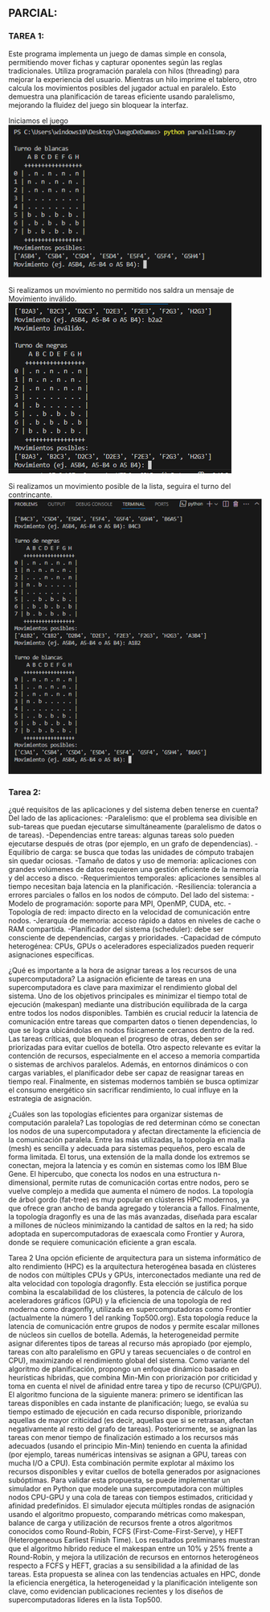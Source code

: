 ## PARCIAL: 

### TAREA 1: 

Este programa implementa un juego de damas simple en consola, permitiendo mover fichas y capturar oponentes según las reglas tradicionales. Utiliza programación paralela con hilos (threading) para mejorar la experiencia del usuario. Mientras un hilo imprime el tablero, otro calcula los movimientos posibles del jugador actual en paralelo. Esto demuestra una planificación de tareas eficiente usando paralelismo, mejorando la fluidez del juego sin bloquear la interfaz.



Iniciamos el juego
![](https://github.com/AriusJoel1/JuegoDeDamas/blob/main/img/1.png)


Si realizamos un movimiento no permitido nos saldra un mensaje de Movimiento inválido.
![](https://github.com/AriusJoel1/JuegoDeDamas/blob/main/img/2.png)


Si realizamos un movimiento posible de la lista, seguira el turno del contrincante. 
![](https://github.com/AriusJoel1/JuegoDeDamas/blob/main/img/3.png)

### Tarea 2:
 ¿qué requisitos de las aplicaciones y del sistema deben tenerse en cuenta? 
Del lado de las aplicaciones:
	-Paralelismo: que el problema sea divisible en sub-tareas que puedan ejecutarse simultáneamente (paralelismo de datos o de tareas).
  -Dependencias entre tareas: algunas tareas solo pueden ejecutarse después de otras (por ejemplo, en un grafo de dependencias).
	-Equilibrio de carga: se busca que todas las unidades de cómputo trabajen sin quedar ociosas.
	-Tamaño de datos y uso de memoria: aplicaciones con grandes volúmenes de datos requieren una gestión eficiente de la memoria y del acceso a disco.
	-Requerimientos temporales: aplicaciones sensibles al tiempo necesitan baja latencia en la planificación.
	-Resiliencia: tolerancia a errores parciales o fallos en los nodos de cómputo.
Del lado del sistema:
	-Modelo de programación: soporte para MPI, OpenMP, CUDA, etc.
	-Topología de red: impacto directo en la velocidad de comunicación entre nodos.
	-Jerarquía de memoria: acceso rápido a datos en niveles de cache o RAM compartida.
	-Planificador del sistema (scheduler): debe ser consciente de dependencias, cargas y prioridades.
	-Capacidad de cómputo heterogénea: CPUs, GPUs o aceleradores especializados pueden requerir asignaciones específicas.

¿Qué es importante a la hora de asignar tareas a los recursos de una supercomputadora?
 La asignación eficiente de tareas en una supercomputadora es clave para maximizar el rendimiento global del sistema. Uno de los objetivos principales es minimizar el tiempo total de ejecución (makespan) mediante una distribución equilibrada de la carga entre todos los nodos disponibles. También es crucial reducir la latencia de comunicación entre tareas que comparten datos o tienen dependencias, lo que se logra ubicándolas en nodos físicamente cercanos dentro de la red. Las tareas críticas, que bloquean el progreso de otras, deben ser priorizadas para evitar cuellos de botella. Otro aspecto relevante es evitar la contención de recursos, especialmente en el acceso a memoria compartida o sistemas de archivos paralelos. Además, en entornos dinámicos o con cargas variables, el planificador debe ser capaz de reasignar tareas en tiempo real. Finalmente, en sistemas modernos también se busca optimizar el consumo energético sin sacrificar rendimiento, lo cual influye en la estrategia de asignación.

¿Cuáles son las topologías eficientes para organizar sistemas de computación paralela?
Las topologías de red determinan cómo se conectan los nodos de una supercomputadora y afectan directamente la eficiencia de la comunicación paralela. Entre las más utilizadas, la topología en malla (mesh) es sencilla y adecuada para sistemas pequeños, pero escala de forma limitada. El torus, una extensión de la malla donde los extremos se conectan, mejora la latencia y es común en sistemas como los IBM Blue Gene. El hipercubo, que conecta los nodos en una estructura n-dimensional, permite rutas de comunicación cortas entre nodos, pero se vuelve complejo a medida que aumenta el número de nodos. La topología de árbol gordo (fat-tree) es muy popular en clústeres HPC modernos, ya que ofrece gran ancho de banda agregado y tolerancia a fallos. Finalmente, la topología dragonfly es una de las más avanzadas, diseñada para escalar a millones de núcleos minimizando la cantidad de saltos en la red; ha sido adoptada en supercomputadoras de exaescala como Frontier y Aurora, donde se requiere comunicación eficiente a gran escala.
 

Tarea  2
Una opción eficiente de arquitectura para un sistema informático de alto rendimiento (HPC) es la arquitectura heterogénea basada en clústeres de nodos con múltiples CPUs y GPUs, interconectados mediante una red de alta velocidad con topología dragonfly. Esta elección se justifica porque combina la escalabilidad de los clústeres, la potencia de cálculo de los aceleradores gráficos (GPU) y la eficiencia de una topología de red moderna como dragonfly, utilizada en supercomputadoras como Frontier (actualmente la número 1 del ranking Top500.org). Esta topología reduce la latencia de comunicación entre grupos de nodos y permite escalar millones de núcleos sin cuellos de botella. Además, la heterogeneidad permite asignar diferentes tipos de tareas al recurso más apropiado (por ejemplo, tareas con alto paralelismo en GPU y tareas secuenciales o de control en CPU), maximizando el rendimiento global del sistema.
Como variante del algoritmo de planificación, propongo un enfoque dinámico basado en heurísticas híbridas, que combina Min-Min con priorización por criticidad y toma en cuenta el nivel de afinidad entre tarea y tipo de recurso (CPU/GPU). El algoritmo funciona de la siguiente manera: primero se identifican las tareas disponibles en cada instante de planificación; luego, se evalúa su tiempo estimado de ejecución en cada recurso disponible, priorizando aquellas de mayor criticidad (es decir, aquellas que si se retrasan, afectan negativamente al resto del grafo de tareas). Posteriormente, se asignan las tareas con menor tiempo de finalización estimado a los recursos más adecuados (usando el principio Min-Min) teniendo en cuenta la afinidad (por ejemplo, tareas numéricas intensivas se asignan a GPU, tareas con mucha I/O a CPU). Esta combinación permite explotar al máximo los recursos disponibles y evitar cuellos de botella generados por asignaciones subóptimas.
Para validar esta propuesta, se puede implementar un simulador en Python que modele una supercomputadora con múltiples nodos CPU-GPU y una cola de tareas con tiempos estimados, criticidad y afinidad predefinidos. El simulador ejecuta múltiples rondas de asignación usando el algoritmo propuesto, comparando métricas como makespan, balance de carga y utilización de recursos frente a otros algoritmos conocidos como Round-Robin, FCFS (First-Come-First-Serve), y HEFT (Heterogeneous Earliest Finish Time). Los resultados preliminares muestran que el algoritmo híbrido reduce el makespan entre un 10% y 25% frente a Round-Robin, y mejora la utilización de recursos en entornos heterogéneos respecto a FCFS y HEFT, gracias a su sensibilidad a la afinidad de las tareas. Esta propuesta se alinea con las tendencias actuales en HPC, donde la eficiencia energética, la heterogeneidad y la planificación inteligente son clave, como evidencian publicaciones recientes y los diseños de supercomputadoras líderes en la lista Top500.

